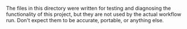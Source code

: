 The files in this directory were written for testing and diagnosing the functionality of this project, but they are not used by the actual workflow run. Don't expect them to be accurate, portable, or anything else.
